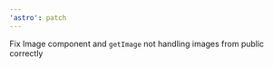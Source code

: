 ```yaml
---
'astro': patch
---
```


Fix Image component and `getImage` not handling images from public correctly
